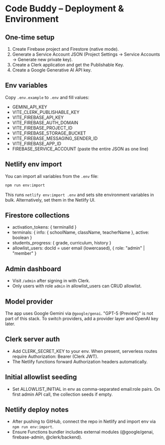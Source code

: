 # Code Buddy – Deployment & Environment

## One-time setup
1. Create Firebase project and Firestore (native mode).
2. Generate a Service Account JSON (Project Settings → Service Accounts → Generate new private key).
3. Create a Clerk application and get the Publishable Key.
4. Create a Google Generative AI API key.

## Env variables
Copy `.env.example` to `.env` and fill values:

- GEMINI_API_KEY
- VITE_CLERK_PUBLISHABLE_KEY
- VITE_FIREBASE_API_KEY
- VITE_FIREBASE_AUTH_DOMAIN
- VITE_FIREBASE_PROJECT_ID
- VITE_FIREBASE_STORAGE_BUCKET
- VITE_FIREBASE_MESSAGING_SENDER_ID
- VITE_FIREBASE_APP_ID
- FIREBASE_SERVICE_ACCOUNT (paste the entire JSON as one line)

## Netlify env import
You can import all variables from the `.env` file:

```sh
npm run env:import
```

This runs `netlify env:import .env` and sets site environment variables in bulk. Alternatively, set them in the Netlify UI.

## Firestore collections
- activation_tokens: { terminalId }
- terminals: { info: { schoolName, className, teacherName }, active: boolean }
- students_progress: { grade, curriculum, history }
- allowlist_users: docId = user email (lowercased), { role: "admin" | "member" }

## Admin dashboard
- Visit `/admin` after signing in with Clerk.
- Only users with role `admin` in allowlist_users can CRUD allowlist.

## Model provider
The app uses Google Gemini via `@google/genai`. "GPT-5 (Preview)" is not part of this stack. To switch providers, add a provider layer and OpenAI key later.

## Clerk server auth

- Add CLERK_SECRET_KEY to your env. When present, serverless routes require Authorization: Bearer (Clerk JWT).
- The Netlify functions forward Authorization headers automatically.

## Initial allowlist seeding

- Set ALLOWLIST_INITIAL in env as comma-separated email:role pairs. On first admin API call, the collection seeds if empty.

## Netlify deploy notes

- After pushing to GitHub, connect the repo in Netlify and import env via `npm run env:import`.
- Ensure Functions bundler includes external modules (@google/genai, firebase-admin, @clerk/backend).
